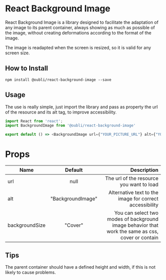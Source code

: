 # React Background Image

React Background Image is a library designed to facilitate the adaptation of 
any image to its parent container, always showing as much as possible
of the image, without creating deformations according to the format of the image.

The image is readapted when the screen is resized, so it is valid for 
any screen size.

## How to Install

```$xslt
npm install @oubli/react-background-image --save
```

## Usage
The use is really simple, just import the library
and pass as property the url of the resource and its alt tag, to improve
accessibility.

```javascript
import React from 'react';
import BackgroundImage from '@oubli/react-background-image'

export default () => <BackgroundImage url={"YOUR_PICTURE_URL"} alt={"YOUR_CUSTOM_ALT"}
```

# Props
| Name          | Default       | Description  |
| ------------- |:-------------:| ------------:|
| url           | null          | The url of the resource you want to load |
| alt           | "BackgroundImage"      | Alternative text to the image for correct accessibility |
| backgroundSize| "Cover"       | You can select two modes of background image behavior that work the same as css, cover or contain |

## Tips 
The parent container should have a defined height and width, if this is not likely to cause problems.
